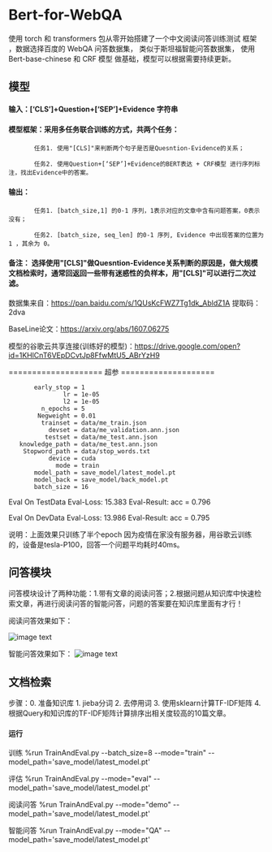 # Bert-for-WebQA
使用 torch 和 transformers 包从零开始搭建了一个中文阅读问答训练测试
框架 ，数据选择百度的 WebQA 问答数据集， 类似于斯坦福智能问答数据集，
使用 Bert-base-chinese 和 CRF 模型 做基础，模型可以根据需要持续更新。

## 模型

#### 输入：[‘CLS’]+Question+[‘SEP’]+Evidence 字符串

#### 模型框架：采用多任务联合训练的方式，共两个任务：

           任务1. 使用"[CLS]"来判断两个句子是否是Quesntion-Evidence的关系；

           任务2. 使用Question+[‘SEP’]+Evidence的BERT表达 + CRF模型 进行序列标注，找出Evidence中的答案。

#### 输出：

           任务1. [batch_size,1] 的0-1 序列，1表示对应的文章中含有问题答案，0表示没有；
           
           任务2. [batch_size, seq_len] 的0-1 序列, Evidence 中出现答案的位置为 1 ，其余为 0。

#### 备注： 选择使用"[CLS]"做Quesntion-Evidence关系判断的原因是，做大规模文档检索时，通常回返回一些带有迷惑性的负样本，用"[CLS]"可以进行二次过滤。

数据集来自：https://pan.baidu.com/s/1QUsKcFWZ7Tg1dk_AbldZ1A 提取码：2dva

BaseLine论文：https://arxiv.org/abs/1607.06275

模型的谷歌云共享连接(训练好的模型)：https://drive.google.com/open?id=1KHlCnT6VEpDCvtJp8FfwMtU5_ABrYzH9

==================== 超参 ====================

           early_stop = 1
                   lr = 1e-05
                   l2 = 1e-05
             n_epochs = 5
            Negweight = 0.01
             trainset = data/me_train.json
               devset = data/me_validation.ann.json
              testset = data/me_test.ann.json
       knowledge_path = data/me_test.ann.json
        Stopword_path = data/stop_words.txt
               device = cuda
                 mode = train
           model_path = save_model/latest_model.pt
           model_back = save_model/back_model.pt
           batch_size = 16
           

Eval On TestData   Eval-Loss: 15.383  Eval-Result: acc = 0.796

Eval On DevData    Eval-Loss: 13.986  Eval-Result: acc = 0.795

说明：上面效果只训练了半个epoch 因为疫情在家没有服务器，用谷歌云训练的，设备是tesla-P100，回答一个问题平均耗时40ms。

## 问答模块

问答模块设计了两种功能：1.带有文章的阅读问答；2.根据问题从知识库中快速检索文章，再进行阅读问答的智能问答，问题的答案要在知识库里面有才行！

阅读问答效果如下：

![image text](https://github.com/Hanlard/Bert-for-WebQA/blob/master/%E9%97%AE%E7%AD%94%E6%88%AA%E5%B1%8F/%E9%98%85%E8%AF%BB%E9%97%AE%E7%AD%94.jpg)

智能问答效果如下：
![image text](https://github.com/Hanlard/Bert-for-WebQA/blob/master/%E9%97%AE%E7%AD%94%E6%88%AA%E5%B1%8F/%E6%99%BA%E8%83%BD%E9%97%AE%E7%AD%94.png)

## 文档检索

步骤：0. 准备知识库 1. jieba分词 2. 去停用词 3. 使用sklearn计算TF-IDF矩阵 4.根据Query和知识库的TF-IDF矩阵计算排序出相关度较高的10篇文章。

#### 运行

训练 %run TrainAndEval.py --batch_size=8 --mode="train" --model_path='save_model/latest_model.pt'

评估 %run TrainAndEval.py --mode="eval" --model_path='save_model/latest_model.pt'

阅读问答 %run TrainAndEval.py  --mode="demo" --model_path='save_model/latest_model.pt'

智能问答 %run TrainAndEval.py  --mode="QA" --model_path='save_model/latest_model.pt'

